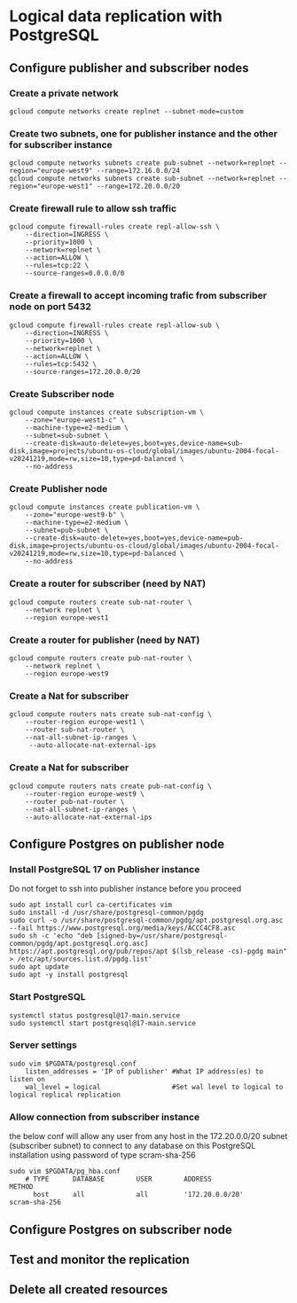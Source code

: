 # Logical data replication with PostgreSQL

## Configure publisher and subscriber nodes

### Create a private network
```
gcloud compute networks create replnet --subnet-mode=custom
```

### Create two subnets, one for publisher instance and the other for subscriber instance
```
gcloud compute networks subnets create pub-subnet --network=replnet --region="europe-west9" --range=172.16.0.0/24
gcloud compute networks subnets create sub-subnet --network=replnet --region="europe-west1" --range=172.20.0.0/20
```

### Create firewall rule to allow ssh traffic
```
gcloud compute firewall-rules create repl-allow-ssh \
	--direction=INGRESS \
	--priority=1000 \
	--network=replnet \
	--action=ALLOW \
	--rules=tcp:22 \
	--source-ranges=0.0.0.0/0
```

### Create a firewall to accept incoming trafic from subscriber node on port 5432
```
gcloud compute firewall-rules create repl-allow-sub \
	--direction=INGRESS \
	--priority=1000 \
	--network=replnet \
	--action=ALLOW \
	--rules=tcp:5432 \
	--source-ranges=172.20.0.0/20
```

### Create Subscriber node
```
gcloud compute instances create subscription-vm \
    --zone="europe-west1-c" \
    --machine-type=e2-medium \
    --subnet=sub-subnet \
    --create-disk=auto-delete=yes,boot=yes,device-name=sub-disk,image=projects/ubuntu-os-cloud/global/images/ubuntu-2004-focal-v20241219,mode=rw,size=10,type=pd-balanced \
    --no-address
```

### Create Publisher node
```
gcloud compute instances create publication-vm \
    --zone="europe-west9-b" \
    --machine-type=e2-medium \
    --subnet=pub-subnet \
    --create-disk=auto-delete=yes,boot=yes,device-name=pub-disk,image=projects/ubuntu-os-cloud/global/images/ubuntu-2004-focal-v20241219,mode=rw,size=10,type=pd-balanced \
    --no-address
```

### Create a router for subscriber (need by NAT)
```
gcloud compute routers create sub-nat-router \
    --network replnet \
    --region europe-west1
```

### Create a router for publisher (need by NAT)
```
gcloud compute routers create pub-nat-router \
    --network replnet \
    --region europe-west9
```

### Create a Nat for subscriber
```
gcloud compute routers nats create sub-nat-config \
    --router-region europe-west1 \
    --router sub-nat-router \
    --nat-all-subnet-ip-ranges \
     --auto-allocate-nat-external-ips
```

### Create a Nat for subscriber
```
gcloud compute routers nats create pub-nat-config \
    --router-region europe-west9 \
    --router pub-nat-router \
    --nat-all-subnet-ip-ranges \
    --auto-allocate-nat-external-ips
```

## Configure Postgres on publisher node

### Install PostgreSQL 17 on Publisher instance

Do not forget to ssh into publisher instance before you proceed
```
sudo apt install curl ca-certificates vim
sudo install -d /usr/share/postgresql-common/pgdg
sudo curl -o /usr/share/postgresql-common/pgdg/apt.postgresql.org.asc --fail https://www.postgresql.org/media/keys/ACCC4CF8.asc
sudo sh -c 'echo "deb [signed-by=/usr/share/postgresql-common/pgdg/apt.postgresql.org.asc] https://apt.postgresql.org/pub/repos/apt $(lsb_release -cs)-pgdg main" > /etc/apt/sources.list.d/pgdg.list'
sudo apt update
sudo apt -y install postgresql
``` 

### Start PostgreSQL
```
systemctl status postgresql@17-main.service
sudo systemctl start postgresql@17-main.service
```

### Server settings
```
sudo vim $PGDATA/postgresql.conf
	listen_addresses = 'IP of publisher' #What IP address(es) to listen on
	wal_level = logical                  #Set wal level to logical to logical replical replication
```

### Allow connection from subscriber instance
the below conf will allow any user from any host in the 172.20.0.0/20 subnet (subscriber subnet) to connect to any database
on this PostgreSQL installation using password of type scram-sha-256
```
sudo vim $PGDATA/pg_hba.conf 
	# TYPE		DATABASE		USER		ADDRESS			        METHOD
	  host		all			    all		    '172.20.0.0/20'		    scram-sha-256
```



## Configure Postgres on subscriber node


## Test and monitor the replication

## Delete all created resources